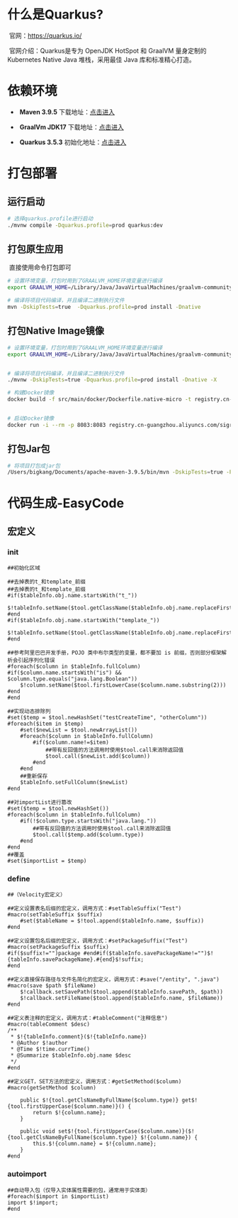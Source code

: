 # 什么是Quarkus?

​        官网：https://quarkus.io/

​        官网介绍：Quarkus是专为 OpenJDK HotSpot 和 GraalVM 量身定制的 Kubernetes Native Java 堆栈，采用最佳 Java 库和标准精心打造。



# 依赖环境

- ​		**Maven 3.9.5** 							   下载地址：[点击进入](https://maven.apache.org/download.cgi)
- ​		**GraalVm JDK17**  						下载地址：[点击进入](https://www.graalvm.org/downloads/#)

- ​		**Quarkus 3.5.3**							 初始化地址：[点击进入](https://code.quarkus.io/)



# 打包部署

## 运行启动

```bash
# 选择quarkus.profile进行启动
./mvnw compile -Dquarkus.profile=prod quarkus:dev
```



## 打包原生应用

​		直接使用命令打包即可

```bash
# 设置环境变量，打包时用到了GRAALVM_HOME环境变量进行编译
export GRAALVM_HOME=/Library/Java/JavaVirtualMachines/graalvm-community-openjdk-17.0.9+9.1/Contents/Home

# 编译将项目代码编译，并且编译二进制执行文件
mvn -DskipTests=true  -Dquarkus.profile=prod install -Dnative 
```

## 打包Native Image镜像

```bash
# 设置环境变量，打包时用到了GRAALVM_HOME环境变量进行编译
export GRAALVM_HOME=/Library/Java/JavaVirtualMachines/graalvm-community-openjdk-17.0.9+9.1/Contents/Home


# 编译将项目代码编译，并且编译二进制执行文件
./mvnw -DskipTests=true -Dquarkus.profile=prod install -Dnative -X

# 构建Docker镜像
docker build -f src/main/docker/Dockerfile.native-micro -t registry.cn-guangzhou.aliyuncs.com/sigreal_iov/xp-external:snapshot .


# 启动Docker镜像
docker run -i --rm -p 8083:8083 registry.cn-guangzhou.aliyuncs.com/sigreal_iov/xp-external:snapshot
```

## 打包Jar包

```bash
# 将项目打包成jar包
/Users/bigkang/Documents/apache-maven-3.9.5/bin/mvn -DskipTests=true -Pnative package
```

# 代码生成-EasyCode

## 宏定义

### init

```velocity
##初始化区域

##去掉表的t_和template_前缀
##去掉表的t_和template_前缀
#if($tableInfo.obj.name.startsWith("t_"))
  $!tableInfo.setName($tool.getClassName($tableInfo.obj.name.replaceFirst("t_","")))
#end
#if($tableInfo.obj.name.startsWith("template_"))
  $!tableInfo.setName($tool.getClassName($tableInfo.obj.name.replaceFirst("template_","")))
#end

##参考阿里巴巴开发手册，POJO 类中布尔类型的变量，都不要加 is 前缀，否则部分框架解析会引起序列化错误
#foreach($column in $tableInfo.fullColumn)
#if($column.name.startsWith("is") && $column.type.equals("java.lang.Boolean"))
    $!column.setName($tool.firstLowerCase($column.name.substring(2)))
#end
#end

##实现动态排除列
#set($temp = $tool.newHashSet("testCreateTime", "otherColumn"))
#foreach($item in $temp)
    #set($newList = $tool.newArrayList())
    #foreach($column in $tableInfo.fullColumn)
        #if($column.name!=$item)
            ##带有反回值的方法调用时使用$tool.call来消除返回值
            $tool.call($newList.add($column))
        #end
    #end
    ##重新保存
    $tableInfo.setFullColumn($newList)
#end

##对importList进行篡改
#set($temp = $tool.newHashSet())
#foreach($column in $tableInfo.fullColumn)
    #if(!$column.type.startsWith("java.lang."))
        ##带有反回值的方法调用时使用$tool.call来消除返回值
        $tool.call($temp.add($column.type))
    #end
#end
##覆盖
#set($importList = $temp)
```

### define

```velocity
##（Velocity宏定义）

##定义设置表名后缀的宏定义，调用方式：#setTableSuffix("Test")
#macro(setTableSuffix $suffix)
    #set($tableName = $!tool.append($tableInfo.name, $suffix))
#end

##定义设置包名后缀的宏定义，调用方式：#setPackageSuffix("Test")
#macro(setPackageSuffix $suffix)
#if($suffix!="")package #end#if($tableInfo.savePackageName!="")$!{tableInfo.savePackageName}.#{end}$!suffix;
#end

##定义直接保存路径与文件名简化的宏定义，调用方式：#save("/entity", ".java")
#macro(save $path $fileName)
    $!callback.setSavePath($tool.append($tableInfo.savePath, $path))
    $!callback.setFileName($tool.append($tableInfo.name, $fileName))
#end

##定义表注释的宏定义，调用方式：#tableComment("注释信息")
#macro(tableComment $desc)
/**
 * $!{tableInfo.comment}($!{tableInfo.name})
 * @Author $!author
 * @Time $!time.currTime()
 * @Summarize $tableInfo.obj.name $desc
 */
#end

##定义GET，SET方法的宏定义，调用方式：#getSetMethod($column)
#macro(getSetMethod $column)

    public $!{tool.getClsNameByFullName($column.type)} get$!{tool.firstUpperCase($column.name)}() {
        return $!{column.name};
    }

    public void set$!{tool.firstUpperCase($column.name)}($!{tool.getClsNameByFullName($column.type)} $!{column.name}) {
        this.$!{column.name} = $!{column.name};
    }
#end
```

### autoimport

```velocity
##自动导入包（仅导入实体属性需要的包，通常用于实体类）
#foreach($import in $importList)
import $!import;
#end
```

### 